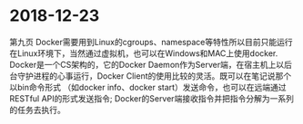 # 2018-12-23
第九页
Docker需要用到Linux的cgroups、namespace等特性所以目前只能运行在Linux环境下，当然通过虚拟机，也可以在Windows和MAC上使用docker.
Docker是一个CS架构的，它的Docker Daemon作为Server端，在宿主机上以后台守护进程的心事运行，Docker Client的使用比较的灵活。既可以在笔记说那个以bin命令形式
（如docker info、docker start）发送命令，也可以在远端通过RESTful API的形式发送指令; Docker的Server端接收指令并把指令分解为一系列的任务去执行。